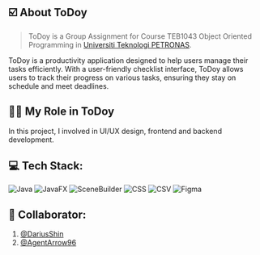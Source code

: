 ## ☑️ About ToDoy
> ToDoy is a Group Assignment for Course TEB1043 Object Oriented Programming in [Universiti Teknologi PETRONAS](https://www.utp.edu.my/Pages/Home.aspx).

ToDoy is a productivity application designed to help users manage their tasks efficiently. With a user-friendly checklist interface, ToDoy allows users to track their progress on various tasks, ensuring they stay on schedule and meet deadlines. 

## 🧑‍💼 My Role in ToDoy
In this project, I involved in UI/UX design, frontend and backend development.

## 💻 Tech Stack:
![Java](https://img.shields.io/badge/Java-%23E34F26.svg?logo=java&logoColor=white) 
![JavaFX](https://img.shields.io/badge/JavaFX-%234E9F5D.svg?logo=javafx&logoColor=white) 
![SceneBuilder](https://img.shields.io/badge/SceneBuilder-%234A4B4D.svg?logo=java&logoColor=white) 
![CSS](https://img.shields.io/badge/CSS-%231572B6.svg?logo=css3&logoColor=white) 
![CSV](https://img.shields.io/badge/CSV-%232F7A3D.svg?logo=csv&logoColor=white) 
![Figma](https://img.shields.io/badge/Figma-%23324E88.svg?logo=figma&logoColor=white)

## 🤝 Collaborator:
1. [@DariusShin](https://github.com/DariusShin)
2. [@AgentArrow96](https://github.com/AgentArrow96)
